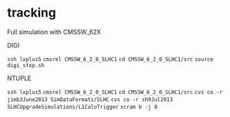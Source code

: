 tracking
========

Full simulation with CMSSW_62X 

DIGI

`ssh lxplus5`
`cmsrel CMSSW_6_2_0_SLHC1`
`cd CMSSW_6_2_0_SLHC1/src`
`source digi_step.sh`

NTUPLE

`ssh lxplus5`
`cmsrel CMSSW_6_2_0_SLHC1`
`cd CMSSW_6_2_0_SLHC1/src`
`cvs co -r jimb3June2013 SimDataFormats/SLHC`
`cvs co -r sh9Jul2013 SLHCUpgradeSimulations/L1CaloTrigger`
`scram b -j 8`
